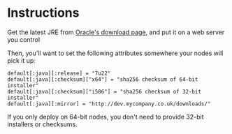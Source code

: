 Instructions
============

Get the latest JRE from [Oracle's download page](http://www.oracle.com/technetwork/java/javase/downloads/jre7-downloads-1880261.html), and put it on a web server you control

Then, you'll want to set the following attributes somewhere your nodes will pick it up:

```
default[:java][:release] = "7u22"
default[:java][:checksum]["x64"] = "sha256 checksum of 64-bit installer"
default[:java][:checksum]["i586"] = "sha256 checksum of 32-bit installer"
default[:java][:mirror] = "http://dev.mycompany.co.uk/downloads/"
```

If you only deploy on 64-bit nodes, you don't need to provide 32-bit installers or checksums.
